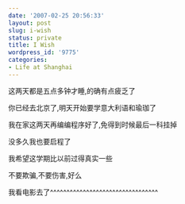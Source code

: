 ```yaml
---
date: '2007-02-25 20:56:33'
layout: post
slug: i-wish
status: private
title: I Wish
wordpress_id: '9775'
categories:
- Life at Shanghai
---
```


这两天都是五点多钟才睡,的确有点疲乏了





你已经去北京了,明天开始要学意大利语和瑜珈了





我在家这两天再编编程序好了,免得到时候最后一科挂掉





没多久我也要启程了





我希望这学期比以前过得真实一些





不要欺骗,不要伤害,好么

















我看电影去了^^^^^^^^^^^^^^^^^^^^^^^^^^^^^^^^^



